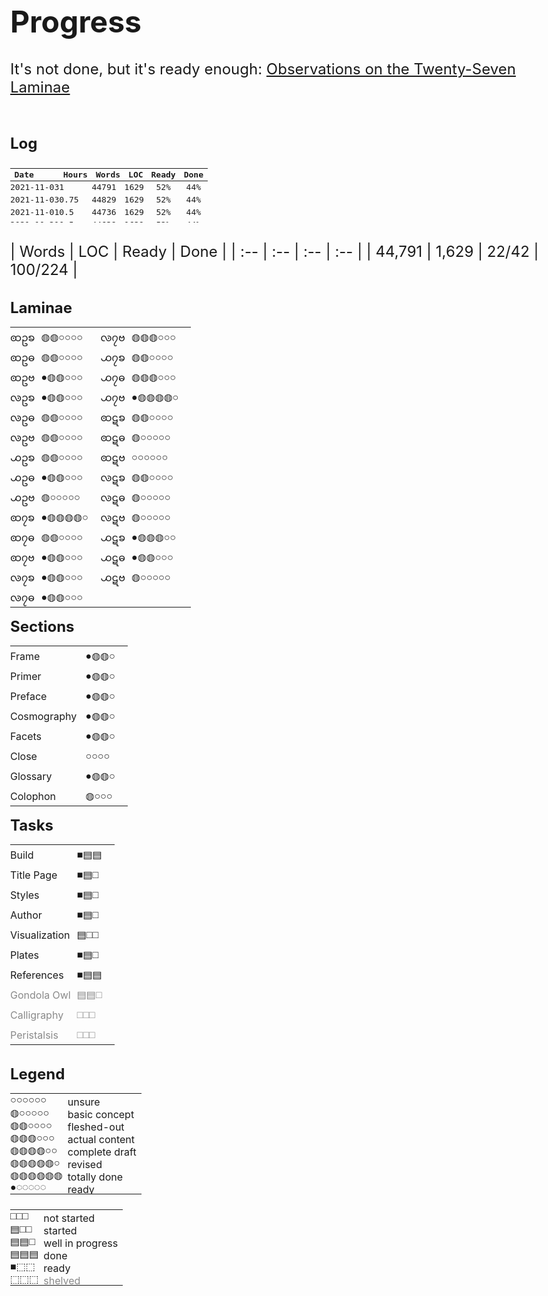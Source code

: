 # Progress

<style>
    @font-face {
      font-family: "DejaVuSerif";
      src: url("./fonts/DejaVuSerif.ttf") format("truetype");
      font-weight: 400;
      font-style: normal;
    }

	html {
		position: static;
	}
	body {
		max-width: 1024px;
		font-size:  24px;
	}
	    @media only screen and (max-width: 479px) {
	    	body {
	    		padding: 12px;
	    	}
	    }

	#about {
		display: none;
	}

	p {
		margin-bottom: 8px;
	}
	.bloop {
		font-family: "DejaVuSerif";
	}
	.later {
		opacity: 0.5;
	}

	table {
	    max-width: 100%;
	}

	.summary table {
		width: 400px;
	}

	.updates {
		max-height: 100px;
	    overflow-y: scroll;
	    margin-top: 12px;
	    margin-bottom: 32px;
	    font-size: smaller;
	    font-family: monospace;
	}
		.updates table td,
		.updates table tr {
			padding: 0;
			height: 20px;
		    line-height: 0;
		}
	    @media only screen and (max-width: 479px) {
			.updates table th:nth-child(5),
			.updates table td:nth-child(5) {
				display: none;
			}
	    }

	.progress-wrap, .legend {
		display: flex;
	    max-width: 100%;
	}
	.progress-wrap {
		margin: 32px 0;
	}
	    @media only screen and (max-width: 1023px) {
	    	.progress-wrap, .legend {
		    	display: block;
	    	}
	    }

	.updates table,
	.progress-wrap table {
		width: 400px;
	}
	    @media only screen and (max-width: 479px) {
			.updates table,
			.progress-wrap table {
				width: calc(100vw - 32px);
			}
			.progress-wrap table:first-child {
				width: 380px;
			}
	    }
		.progress-wrap div + div table {
			width: 250px;
		}
		/* writing CSS for markdown-generated HTML sucks*/
		.progress-wrap div + div + div table {
			width: 275px;
		}
		    @media only screen and (max-width: 479px) {
				.progress-wrap div + div table {
					width: 100% !important;
				}
			}
		table td,
		table tr {
			padding: 0;
			height: 32px;
		    line-height: 0;
		}
		.progress-wrap table td:nth-child(2n+1) {
			padding-right: 10px;
		}
		.progress-wrap table td:nth-child(2n) {
			padding-right: 20px;
		}
		    @media only screen and (max-width: 1023px) {
					table td:last-child {
						padding-right: 0;
					}
		    }
		    @media only screen and (max-width: 479px) {
					.progress-wrap table td {
						padding-right: 5px !important;
					}
					.laminae-wrap table {
						font-size:  20px;
					}
		    }

.legend table {
	margin-bottom: 24px;
}
	.legend table:first-child {
		margin-right: 32px;
	}
	.legend table td:first-child {
		font-family: "DejaVuSerif";
	}
	.legend table td:nth-child(2) {
		position: relative;
	    top: 3px;
	}
	.legend table tr,
	.legend table td {
		padding: 0 8px 0 0;
		height: auto;
	    line-height: unset;
	}
</style>

It's not done, but it's ready enough: <a href="https://thereitwas.com/laminae/">Observations on the Twenty-Seven Laminae</a>

<br />

<div><p><b>Log</b></p></div>

<div class="updates">

|Date      |Hours|Words|<span title="lines of code">LOC</span>|Ready|Done|
| :-- | :-- | :-- | :-- | :-: | :-: |
|2021-11-03|1   |44791|1629|52%|44%|22|100|64|36|
|2021-11-03|0.75|44829|1629|52%|44%|22|100|64|36|
|2021-11-01|0.5 |44736|1629|52%|44%|22|100|64|36|
|2021-10-31|0.5 |44638|1629|52%|44%|22|100|64|36|
|2021-10-29|1   |44622|1628|52%|44%|22|100|64|36|
|2021-10-28|1   |44386|1628|52%|44%|22|99 |63|36|
|2021-10-23|1.25|44234|1628|52%|44%|22|99 |63|36|
|2021-06-02|1   |43990|1594|52%|44%|22|99 |63|36|
|2021-06-01|8   |43990|1559|52%|44%|22|99 |63|36|
|2021-06-01|6   |43176|1465|40%|41%|17|94 |62|32|
|2021-05-31|7.5 |42250|1398|40%|40%|17|90 |58|32|
|2021-05-30|5   |42006|1215|40%|38%|17|87 |58|29|
|2021-05-29|6   |40999|1185|38%|38%|16|86 |57|29|
|2021-05-28|9   |40126|1176|35%|36%|15|82 |53|29|
|2021-05-27|2.5 |39632|1077|33%|35%|14|80 |53|27|
|2021-05-23|1   |39374|1076|33%|35%|14|80 |53|27|
|2021-05-22|1   |39347|1057|33%|35%|14|80 |53|27|
|2021-05-21|1.5 |38909|1058|30%|35%|13|80 |53|27|
|2021-05-20|0.5 |38909|1058|30%|35%|13|80 |53|27|
|2021-05-19|3.25|39318|1058|30%|35%|13|80 |53|27|
|2021-05-18|2   |38420|1058|30%|35%|13|79 |53|26|
|2021-05-13|1.5 |39783|1058|30%|35%|13|79 |53|26|
|2021-05-12|1.25|41226|1056|30%|35%|13|80 |53|27|
|2021-05-11|1   |41202|1054|28%|35%|13|80 |53|27|
|2021-05-08|1   |41297|1049|27%|35%|13|81 |53|28|
|2021-05-07|1.25|41297|1038|27%|35%|13|81 |53|28|
|2021-05-06|1.5 |41108|1038|25%|34%|12|80 |53|27|
|2021-05-05|0.25|41011|1038|23%|34%|11|80 |53|27|
|2021-05-04|1   |40986|1037|23%|34%|11|80 |53|27|
|2021-05-03|0.25|40947|1028|23%|34%|11|80 |53|27|
|2021-05-02|0.75|40947|1018|23%|34%|11|80 |53|27|
|2021-05-01|1.25|40797|1018|23%|34%|11|80 |53|27|
|2021-04-30|0.25|40085|1018|23%|34%|11|78 |53|25|
|2021-04-29|1   |40045|1018|23%|34%|11|78 |53|25|
|2021-04-28|0.5 |39976|1018|23%|33%|11|77 |52|25|
|2021-04-27|0.5 |39886|1018|23%|33%|11|77 |52|25|
|2021-04-26|0.75|39681|1018|23%|33%|11|76 |51|25|
|2021-04-25|0.5 |39485|1018|23%|33%|11|76 |51|25|
|2021-04-24|0.5 |39364|1015|23%|33%|11|76 |51|25|
|2021-04-23|1.25|39298|1015|23%|33%|11|76 |51|25|
|2021-04-22|1.5 |39150|1015|21%|33%|10|76 |51|25|
|2021-04-21|0.75|39128|1005|21%|33%|10|75 |50|25|
|2021-04-20|0.25|38815|1005|21%|32%|10|74 |49|25|
|2021-04-19|0.25|38814|1005|21%|32%|10|74 |49|25|
|2021-04-18|0.25|38520|1005|21%|32%|10|74 |49|25|
|2021-04-13|0.25|38418|1005|21%|32%|10|74 |49|25|
|2021-04-12|0.25|38337|1005|21%|32%|10|74 |49|25|
|2021-04-10|0.25|38265|1005|21%|32%|10|74 |49|25|
|2021-04-09|0.25|38210|1005|21%|32%|10|74 |49|25|
|2021-04-08|0.25|38178|1005|21%|32%|10|74 |49|25|
|2021-04-04|1   |37897|1009|21%|32%|10|74 |49|25|
|2021-04-03|0.5 |37872|1001|21%|32%|10|73 |48|25|
|2021-04-02|0.5 |37693|997 |19%|31%|9 |72 |47|25|
|2021-04-01|0.75|37769|997 |19%|31%|9 |72 |47|25|
|2021-03-30|0.5 |37581|997 |19%|31%|9 |72 |47|25|
|2021-03-29|0.5 |37510|997 |19%|31%|9 |72 |47|25|
|2021-03-19|0.75|37130|997 |19%|31%|9 |72 |47|25|
|2021-03-18|1   |37036|997 |19%|31%|9 |72 |47|25|
|2021-03-17|1.5 |36880|997 |19%|31%|9 |72 |47|25|
|2021-03-16|1   |36497|997 |19%|31%|9 |72 |47|25|
|2021-03-06|0.5 |36497|997 |19%|31%|9 |71 |47|24|
|2021-02-23|0.5 |36497|997 |19%|31%|9 |71 |47|24|
|2021-02-12|1   |36497|974 |19%|31%|9 |71 |47|24|
|2021-02-11|0.5 |36497|941 |   |29%|  |   |47||
|2021-02-10|1   |36497|941 |   |29%|  |   |47||
|2021-02-07|1.5 |36497|941 |   |29%|  |   |47||
|2021-02-05|1   |36494|941 |   |29%|  |   |47||
|2021-02-04|0.75|36504|941 |   |28%|  |   |46||
|2021-02-03|0.5 |36459|941 |   |28%|  |   |46||
|2021-02-02|0.75|36362|941 |   |28%|  |   |46||
|2021-02-01|1   |36819|941 |   |28%|  |   |46||
|2021-01-30|2   |36574|941 |   |28%|  |   |46||
|2021-01-29|0.75|36554|939 |   |28%|  |   |46||
|2021-01-28|1   |36423|939 |   |28%|  |   |46||
|2021-01-27|1   |36117|937 |   |28%|  |   |46||
|2021-01-26|0.75|35925|937 |   |28%|  |   |46||
|2021-01-25|0.5 |35710|937 |   |28%|  |   |46||
|2021-01-23|1   |35627|935 |   |28%|  |   |46||
|2021-01-22|2   |35472|918 |   |28%|  |   |46||
|2021-01-20|0.75|35472|918 |   |27%|  |   |46||
|2021-01-19|0.5 |34963|    |   |27%|  |   |46||
|2021-01-18|1.5 |34409|    |   |27%|  |   |46||
|2021-01-18|0.5 |33713|    |   |27%|  |   |46||
|2021-01-15|0.5 |33713|    |   |27%|  |   |46||
|2021-01-15|0.5 |33527|    |   |27%|  |   |46||
|2021-01-14|0.75|33530|    |   |27%|  |   |46||
|2021-01-13|0.75|33512|    |   |27%|  |   |46||
|2021-01-12|0.5 |33425|    |   |27%|  |   |46||
|2021-01-11|0.5 |33385|    |   |27%|  |   |46||
|2021-01-10|0.75|33151|    |   |27%|  |   |46||
|2021-01-07|1   |33041|    |   |27%|  |   |46||
|2021-01-06|1   |32731|    |   |27%|  |   |45||
|2021-01-05|1   |32231|    |   |27%|  |   |45||
|2020-11-30|1   |31716|    |   |27%|  |   |45||
|2020-11-29|1   |31735|    |   |26%|  |   |44||
|2020-11-28|0.5 |31730|    |   |26%|  |   |44||
|2020-11-25|0.67|31740|    |   |26%|  |   |44||
|2020-11-24|1.25|31775|    |   |26%|  |   |44||
|2020-11-23|0.25|31511|    |   |26%|  |   |44||
|2020-11-22|0.5 |31468|    |   |26%|  |   |44||
|2020-11-21|0.5 |31447|    |   |26%|  |   |44||
|2020-11-20|0.5 |31291|    |   |26%|  |   |44||
|2020-11-19|0.75|31241|    |   |26%|  |   |44||
|2020-11-18|1   |31025|    |   |26%|  |   |44||
|2020-11-15|0.33|30817|    |   |26%|  |   |44||
|2020-11-14|0.25|30649|    |   |26%|  |   |44||
|2020-11-13|1   |30523|    |   |26%|  |   |44||
|2020-11-12|0.5 |30460|    |   |26%|  |   |44||
|2020-11-11|0.5 |30358|    |   |26%|  |   |44||
|2020-11-10|0.5 |30281|    |   |26%|  |   |44||
|2020-11-09|0.75|30304|    |   |26%|  |   |44||
|2020-11-09|0.25|30164|    |   |26%|  |   |44||
|2020-11-03|0.25|29853|    |   |26%|  |   |44||
|2020-11-02|0.25|29887|    |   |26%|  |   |44||
|2020-10-18|0.75|29695|    |   |25%|  |   |43||
|2020-10-13|1   |29339|    |   |25%|  |   |43||
|2020-10-09|0.5 |29085|    |   |25%|  |   |43||
|2020-09-10|0.25|28887|    |   |25%|  |   |43||
|2020-09-08|0.75|28718|    |   |25%|  |   |43||
|2020-09-01|1   |28597|    |   |25%|  |   |43||
|2020-08-18|1   |28216|    |   |25%|  |   |43||
|2020-08-11|0.75|27856|    |   |25%|  |   |43||
|2020-07-31|1   |27857|    |   |25%|  |   |43||

</div>

<div class="summary">
| Words | <span title="lines of code">LOC</span> | Ready | Done |
| :-- | :-- | :-- | :-- |
| 44,791 | 1,629 | 22/42 | 100/224 |
</div>

<div class="progress-wrap">

<div class="laminae-wrap">
<b>Laminae</b>

| | | | |
| :-- | :-- | :-- | :-- |
| <span class="glyph">ꩧဥꧠ</span> | <span class="bloop">◍◍○○○○</span> | <span class="glyph">ꧪ၇ဗ</span> | <span class="bloop">◍◍◍○○○</span> |
| <span class="glyph">ꩧဥဓ</span> | <span class="bloop">◍◍○○○○</span> | <span class="glyph">꧹၇ꧠ</span> | <span class="bloop">◍◍○○○○</span> |
| <span class="glyph">ꩧဥဗ</span> | <span class="bloop">●◍◍○○○</span> | <span class="glyph">꧹၇ဓ</span> | <span class="bloop">◍◍◍○○○</span> |
| <span class="glyph">ꧪဥꧠ</span> | <span class="bloop">●◍◍○○○</span> | <span class="glyph">꧹၇ဗ</span> | <span class="bloop">●◍◍◍◍○</span> |
| <span class="glyph">ꧪဥဓ</span> | <span class="bloop">◍◍○○○○</span> | <span class="glyph">ꩧဋꧠ</span> | <span class="bloop">◍◍○○○○</span> |
| <span class="glyph">ꧪဥဗ</span> | <span class="bloop">◍◍○○○○</span> | <span class="glyph">ꩧဋဓ</span> | <span class="bloop">◍○○○○○</span> |
| <span class="glyph">꧹ဥꧠ</span> | <span class="bloop">◍◍○○○○</span> | <span class="glyph">ꩧဋဗ</span> | <span class="bloop">○○○○○○</span> |
| <span class="glyph">꧹ဥဓ</span> | <span class="bloop">●◍◍○○○</span> | <span class="glyph">ꧪဋꧠ</span> | <span class="bloop">◍◍○○○○</span> |
| <span class="glyph">꧹ဥဗ</span> | <span class="bloop">◍○○○○○</span> | <span class="glyph">ꧪဋဓ</span> | <span class="bloop">◍○○○○○</span> |
| <span class="glyph">ꩧ၇ꧠ</span> | <span class="bloop">●◍◍◍◍○</span> | <span class="glyph">ꧪဋဗ</span> | <span class="bloop">◍○○○○○</span> |
| <span class="glyph">ꩧ၇ဓ</span> | <span class="bloop">◍◍○○○○</span> | <span class="glyph">꧹ဋꧠ</span> | <span class="bloop">●◍◍◍○○</span> |
| <span class="glyph">ꩧ၇ဗ</span> | <span class="bloop">●◍◍○○○</span> | <span class="glyph">꧹ဋဓ</span> | <span class="bloop">●◍◍○○○</span> |
| <span class="glyph">ꧪ၇ꧠ</span> | <span class="bloop">●◍◍○○○</span> | <span class="glyph">꧹ဋဗ</span> | <span class="bloop">◍○○○○○</span> |
| <span class="glyph">ꧪ၇ဓ</span> | <span class="bloop">●◍◍○○○</span> |

</div>
<div>
<b>Sections</b>

| | |
| :-- | :-- |
| Frame | <span class="bloop">●◍◍○</span> |
| Primer | <span class="bloop">●◍◍○</span> |
| Preface | <span class="bloop">●◍◍○</span> |
| Cosmography&nbsp; | <span class="bloop">●◍◍○</span> |
| Facets | <span class="bloop">●◍◍○</span> |
| Close | <span class="bloop">○○○○</span> |
| Glossary | <span class="bloop">●◍◍○</span> |
| Colophon | <span class="bloop">◍○○○</span> |

</div>
<div>
<b>Tasks</b>

| | |
| :-- | :-- |
| Build | <span class="bloop">■▤▤</span> |
| Title Page | <span class="bloop">■▤□</span> |
| Styles | <span class="bloop">■▤□</span> |
| Author | <span class="bloop">■▤□</span> |
| Visualization | <span class="bloop">▤□□</span> |
| Plates | <span class="bloop">■▤□</span> |
| References | <span class="bloop">■▤▤</span> |
| <span class="later">Gondola Owl</span> | <span class="bloop later">▤▤□</span> |
| <span class="later">Calligraphy</span> | <span class="bloop later">□□□</span> |
| <span class="later">Peristalsis</span> | <span class="bloop later">□□□</span> |

</div>

</div>

<b>Legend</b>

<div class="legend">

| | |
| :-- | :-- |
| ○○○○○○ | unsure |
| ◍○○○○○ | basic concept |
| ◍◍○○○○ | fleshed-out |
| ◍◍◍○○○ | actual content |
| ◍◍◍◍○○ | complete draft |
| ◍◍◍◍◍○ | revised |
| ◍◍◍◍◍◍ | totally done |
| ●◌◌◌◌◌ | ready |

| | |
| :-- | :-- |
| □□□ | not started |
| ▤□□ | started |
| ▤▤□ | well in progress |
| ▤▤▤ | done |
| ■⬚⬚ | ready |
| ⬚⬚⬚ | <span class="later">shelved</span> |

</div>
